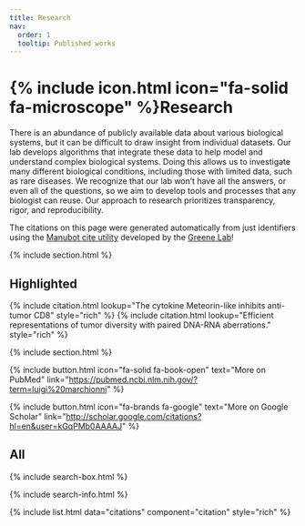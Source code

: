 ```yaml
---
title: Research
nav:
  order: 1
  tooltip: Published works
---
```

# {% include icon.html icon="fa-solid fa-microscope" %}Research

There is an abundance of publicly available data about various biological systems, but it can be difficult to draw insight from individual datasets. 
Our lab develops algorithms that integrate these data to help model and understand complex biological systems. 
Doing this allows us to investigate many different biological conditions, including those with limited data, such as rare diseases. 
We recognize that our lab won’t have all the answers, or even all of the questions, so we aim to develop tools and processes that any biologist can reuse. 
Our approach to research prioritizes transparency, rigor, and reproducibility.

The citations on this page were generated automatically from just identifiers using the [Manubot cite utility](https://github.com/manubot/manubot#cite) developed by the [Greene Lab](https://greenelab.com/)!

{% include section.html %}

## Highlighted

{% include citation.html lookup="The cytokine Meteorin-like inhibits anti-tumor CD8" style="rich" %}
{% include citation.html lookup="Efficient representations of tumor diversity with paired DNA-RNA aberrations." style="rich" %}

{% include section.html %}

{% include button.html icon="fa-solid fa-book-open" text="More on PubMed" link="https://pubmed.ncbi.nlm.nih.gov/?term=luigi%20marchionni" %}

{% include button.html icon="fa-brands fa-google" text="More on Google Scholar" link="http://scholar.google.com/citations?hl=en&user=kGqPMb0AAAAJ" %}


## All

{% include search-box.html %}

{% include search-info.html %}

{% include list.html data="citations" component="citation" style="rich" %}

